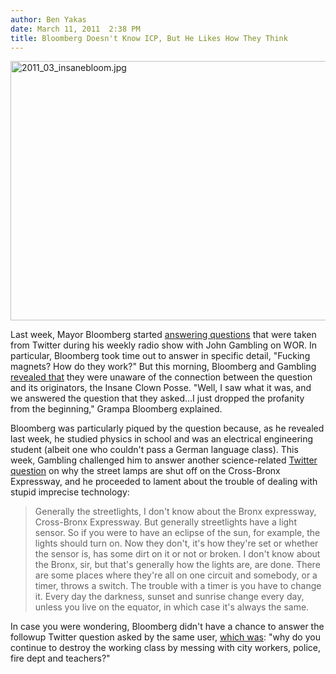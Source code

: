 ```yaml
---
author: Ben Yakas
date: March 11, 2011  2:38 PM
title: Bloomberg Doesn't Know ICP, But He Likes How They Think
---
```


<p><span class="mt-enclosure mt-enclosure-image" style="display: inline;"> <img alt="2011_03_insanebloom.jpg" src="https://web.archive.org/web/20110516030035im_/http://gothamist.com/attachments/byakas/2011_03_insanebloom.jpg" width="640" height="415" class="image-none"> </span></p>

<p>Last week, Mayor Bloomberg started <a href="https://web.archive.org/web/20110516030035/http://gothamist.com/2011/03/04/dear_mayor_bloomberg_how_do_magnets.php">answering questions</a> that were taken from Twitter during his weekly radio show with John Gambling on WOR. In particular, Bloomberg took time out to answer in specific detail, &quot;Fucking magnets? How do they work?&quot; But this morning, Bloomberg and Gambling <a href="https://web.archive.org/web/20110516030035/http://www.nydailynews.com/blogs/dailypolitics/2011/03/mayor-bloomberg-on-getting-clowned-by-insane-clown-posse-inspired-twitter-ques">revealed that</a> they were unaware of the connection between the question and its originators, the Insane Clown Posse. &quot;Well, I saw what it was, and we answered the question that they asked...I just dropped the profanity from the beginning,&quot; Grampa Bloomberg explained.</p>

<p>Bloomberg was particularly piqued by the question because, as he revealed last week, he studied physics in school and was an electrical engineering student (albeit one who couldn&apos;t pass a German language class). This week, Gambling challenged him to answer another science-related <a href="https://web.archive.org/web/20110516030035/http://twitter.com/kjar211/status/45923989914259457">Twitter question</a> on why the street lamps are shut off on the Cross-Bronx Expressway, and he proceeded to lament about the trouble of dealing with stupid imprecise technology:</p>

<blockquote>Generally the streetlights, I don&apos;t know about the Bronx expressway, Cross-Bronx Expressway. But generally streetlights have a light sensor. So if you were to have an eclipse of the sun, for example, the lights should turn on. Now they don&apos;t, it&apos;s how they&apos;re set or whether the sensor is, has some dirt on it or not or broken. I don&apos;t know about the Bronx, sir, but that&apos;s generally how the lights are, are done. There are some places where they&apos;re all on one circuit and somebody, or a timer, throws a switch. The trouble with a timer is you have to change it. Every day the darkness, sunset and sunrise change every day, unless you live on the equator, in which case it&apos;s always the same.</blockquote>

<p>In case you were wondering, Bloomberg didn&apos;t have a chance to answer the followup Twitter question asked by the same user, <a href="https://web.archive.org/web/20110516030035/http://twitter.com/kjar211/status/45924780196626432">which was</a>: &quot;why do you continue to destroy the working class by messing with city workers, police, fire dept and teachers?&quot;</p>
